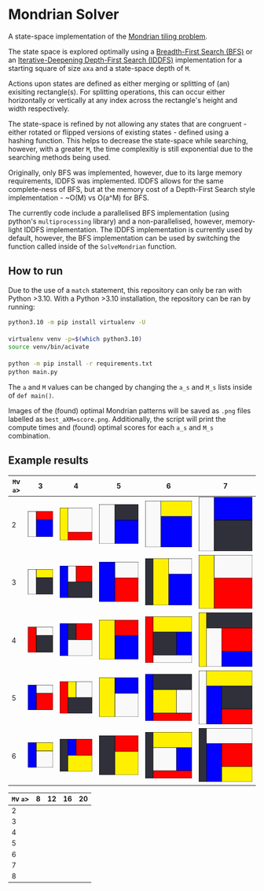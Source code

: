 # Mondrian Solver

A state-space implementation of the [Mondrian tiling problem](https://www.youtube.com/watch?v=49KvZrioFB0).

The state space is explored optimally using a [Breadth-First Search (BFS)](https://en.wikipedia.org/wiki/Breadth-first_search) or an [Iterative-Deepening Depth-First Search (IDDFS)](https://en.wikipedia.org/wiki/Iterative_deepening_depth-first_search) implementation for a starting square of size `a`x`a` and a state-space depth of `M`.

Actions upon states are defined as either merging or splitting of (an) exisiting rectangle(s). For splitting operations, this can occur either horizontally or vertically at any index across the rectangle's height and width respectively.

The state-space is refined by not allowing any states that are congruent - either rotated or flipped versions of existing states - defined using a hashing function. This helps to decrease the state-space while searching, however, with a greater `M`, the time complexitiy is still exponential due to the searching methods being used.

Originally, only BFS was implemented, however, due to its large memory requirements, IDDFS was implemented. IDDFS allows for the same complete-ness of BFS, but at the memory cost of a Depth-First Search style implementation - ~O(M) vs O(a^M) for BFS.

The currently code include a parallelised BFS implementation (using python's `multiprocessing` library) and a non-parallelised, however, memory-light IDDFS implementation. The IDDFS implementation is currently used by default, however, the BFS implementation can be used by switching the function called inside of the `SolveMondrian` function.

## How to run

Due to the use of a `match` statement, this repository can only be ran with Python >3.10. With a Python >3.10 installation, the repository can be ran by running:

```bash
python3.10 -m pip install virtualenv -U

virtualenv venv -p=$(which python3.10)
source venv/bin/acivate

python -m pip install -r requirements.txt
python main.py
```

The `a` and `M` values can be changed by changing the `a_s` and `M_s` lists inside of `def main()`.

Images of the (found) optimal Mondrian patterns will be saved as `.png` files labelled as `best_aXM=score.png`. Additionally, the script will print the compute times and (found) optimal scores for each `a_s` and `M_s` combination.

## Example results

| `M`v   `a`> | 3 | 4 | 5 | 6 | 7 |
|---|---|---|---|---|---|
| 2 | ![](assets/best_3X2%3D2.png) | ![](assets/best_4X2%3D6.png) | ![](assets/best_5X2%3D4.png) | ![](assets/best_6X2%3D8.png) | ![](assets/best_7X2%3D6.png) |
| 3 | ![](assets/best_3X3%3D2.png) | ![](assets/best_4X3%3D4.png) | ![](assets/best_5X3%3D4.png) | ![](assets/best_6X3%3D6.png) | ![](assets/best_7X3%3D6.png) |
| 4 | ![](assets/best_3X4%3D2.png) | ![](assets/best_4X4%3D4.png) | ![](assets/best_5X4%3D4.png) | ![](assets/best_6X4%3D5.png) | ![](assets/best_7X4%3D5.png) |
| 5 | ![](assets/best_3X5%3D2.png) | ![](assets/best_4X5%3D4.png) | ![](assets/best_5X5%3D4.png) | ![](assets/best_6X5%3D5.png) | ![](assets/best_7X5%3D5.png) |
| 6 | ![](assets/best_3X6%3D2.png) | ![](assets/best_4X6%3D4.png) | ![](assets/best_5X6%3D4.png) | ![](assets/best_6X6%3D5.png) | ![](assets/best_7X6%3D5.png) |


| `M`v   `a`> | 8 | 12 | 16 | 20 |
|---|---|---|---|---|
| 2 |  |  |  |  |
| 3 |  |  |  |  |
| 4 |  |  |  |  |
| 5 |  |  |  |  |
| 6 |  |  |  |  |
| 7 |  |  |  |  |
| 8 |  |  |  |  |